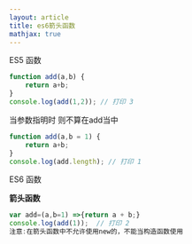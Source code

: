 ```yaml
---
layout: article
title: es6箭头函数
mathjax: true
---
```

ES5 函数

```javascript
function add(a,b) {
	return a+b;
}
console.log(add(1,2)); // 打印 3
```

当参数指明时  则不算在add当中

```javascript
function add(a,b = 1) {
	return a+b;
}
console.log(add.length); // 打印 1
```

ES6 函数

**箭头函数**

```javascript
var add=(a,b=1) =>{return a + b;}
console.log(add(1));  // 打印 2
注意:在箭头函数中不允许使用new的，不能当构造函数使用
```





